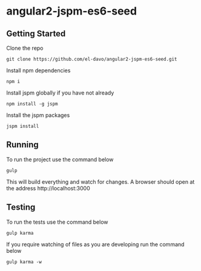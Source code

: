 # angular2-jspm-es6-seed

## Getting Started
Clone the repo

    git clone https://github.com/el-davo/angular2-jspm-es6-seed.git

Install npm dependencies

    npm i

Install jspm globally if you have not already

    npm install -g jspm

Install the jspm packages

    jspm install

## Running

To run the project use the command below

    gulp

This will build everything and watch for changes. A browser should open at the address http://localhost:3000

## Testing
To run the tests use the command below

    gulp karma

If you require watching of files as you are developing run the command below

    gulp karma -w
